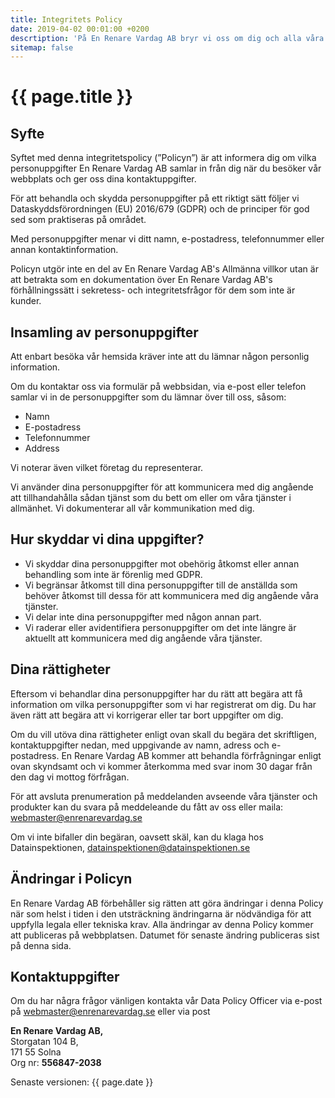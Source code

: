 ```yaml
---
title: Integritets Policy
date: 2019-04-02 00:01:00 +0200
descrtiption: 'På En Renare Vardag AB bryr vi oss om dig och alla våra kunder.'
sitemap: false
---
```

# {{ page.title }}
## Syfte
Syftet med denna integritetspolicy (”Policyn”) är att informera dig om vilka personuppgifter En Renare Vardag AB samlar in från dig när du besöker vår webbplats och ger oss dina kontaktuppgifter.

För att behandla och skydda personuppgifter på ett riktigt sätt följer vi Dataskyddsförordningen (EU) 2016/679 (GDPR) och de principer för god sed som praktiseras på området.

Med personuppgifter menar vi ditt namn, e-postadress, telefonnummer eller annan kontaktinformation.

Policyn utgör inte en del av En Renare Vardag AB's Allmänna villkor utan är att betrakta som en dokumentation över En Renare Vardag AB's förhållningssätt i sekretess- och integritetsfrågor för dem som inte är kunder.

## Insamling av personuppgifter
Att enbart besöka vår hemsida kräver inte att du lämnar någon personlig information.

Om du kontaktar oss via formulär på webbsidan, via e-post eller telefon samlar vi in de personuppgifter som du lämnar över till oss, såsom:
- Namn
- E-postadress
- Telefonnummer
- Address

Vi noterar även vilket företag du representerar.

Vi använder dina personuppgifter för att kommunicera med dig angående att tillhandahålla sådan tjänst som du bett om eller om våra tjänster i allmänhet.
Vi dokumenterar all vår kommunikation med dig.

## Hur skyddar vi dina uppgifter?
- Vi skyddar dina personuppgifter mot obehörig åtkomst eller annan behandling som inte är förenlig med GDPR.
- Vi begränsar åtkomst till dina personuppgifter till de anställda som behöver åtkomst till dessa för att kommunicera med dig angående våra tjänster.
- Vi delar inte dina personuppgifter med någon annan part.
- Vi raderar eller avidentifiera personuppgifter om det inte längre är aktuellt att kommunicera med dig angående våra tjänster.

## Dina rättigheter
Eftersom vi behandlar dina personuppgifter har du rätt att begära att få information om vilka personuppgifter som vi har registrerat om dig. Du har även rätt att begära att vi korrigerar eller tar bort uppgifter om dig.

Om du vill utöva dina rättigheter enligt ovan skall du begära det skriftligen, kontaktuppgifter nedan, med uppgivande av namn, adress och e-postadress.
En Renare Vardag AB kommer att behandla förfrågningar enligt ovan skyndsamt och vi kommer återkomma med svar inom 30 dagar från den dag vi mottog förfrågan.

För att avsluta prenumeration på meddelanden avseende våra tjänster och produkter kan du svara på meddeleande du fått av oss eller maila: webmaster@enrenarevardag.se

Om vi inte bifaller din begäran, oavsett skäl, kan du klaga hos Datainspektionen, datainspektionen@datainspektionen.se

## Ändringar i Policyn
En Renare Vardag AB förbehåller sig rätten att göra ändringar i denna Policy när som helst i tiden i den utsträckning ändringarna är nödvändiga för att uppfylla legala eller tekniska krav. Alla ändringar av denna Policy kommer att publiceras på webbplatsen. Datumet för senaste ändring publiceras sist på denna sida.

## Kontaktuppgifter
Om du har några frågor vänligen kontakta vår Data Policy Officer via e-post på webmaster@enrenarevardag.se eller via post 

**En Renare Vardag AB,** <br />
Storgatan 104 B, <br />
171 55 Solna<br />
Org nr: **556847-2038**

Senaste versionen: {{ page.date }}

<br /><br /><br /><br /><br /><br />